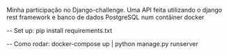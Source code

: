 Minha participação no Django-challenge. 
Uma API feita utilizando o django rest framework e banco de dados PostgreSQL num contâiner docker

-- Set up:
   pip install requirements.txt

-- Como rodar:
   docker-compose up |
   python manage.py runserver